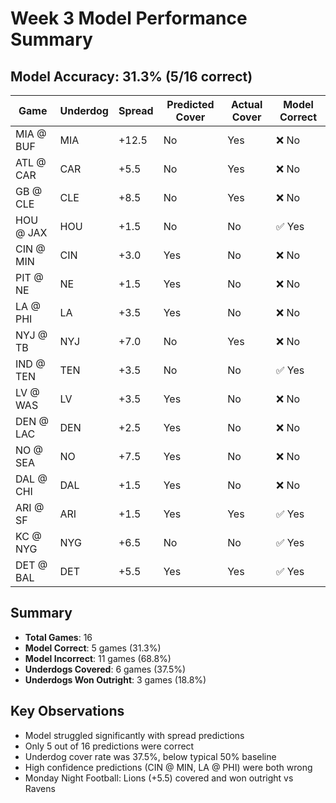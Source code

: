 # Week 3 Model Performance Summary

## Model Accuracy: 31.3% (5/16 correct)

| Game | Underdog | Spread | Predicted Cover | Actual Cover | Model Correct |
|------|----------|--------|-----------------|--------------|---------------|
| MIA @ BUF | MIA | +12.5 | No | Yes | ❌ No |
| ATL @ CAR | CAR | +5.5 | No | Yes | ❌ No |
| GB @ CLE | CLE | +8.5 | No | Yes | ❌ No |
| HOU @ JAX | HOU | +1.5 | No | No | ✅ Yes |
| CIN @ MIN | CIN | +3.0 | Yes | No | ❌ No |
| PIT @ NE | NE | +1.5 | Yes | No | ❌ No |
| LA @ PHI | LA | +3.5 | Yes | No | ❌ No |
| NYJ @ TB | NYJ | +7.0 | No | Yes | ❌ No |
| IND @ TEN | TEN | +3.5 | No | No | ✅ Yes |
| LV @ WAS | LV | +3.5 | Yes | No | ❌ No |
| DEN @ LAC | DEN | +2.5 | Yes | No | ❌ No |
| NO @ SEA | NO | +7.5 | Yes | No | ❌ No |
| DAL @ CHI | DAL | +1.5 | Yes | No | ❌ No |
| ARI @ SF | ARI | +1.5 | Yes | Yes | ✅ Yes |
| KC @ NYG | NYG | +6.5 | No | No | ✅ Yes |
| DET @ BAL | DET | +5.5 | Yes | Yes | ✅ Yes |

## Summary
- **Total Games**: 16
- **Model Correct**: 5 games (31.3%)
- **Model Incorrect**: 11 games (68.8%)
- **Underdogs Covered**: 6 games (37.5%)
- **Underdogs Won Outright**: 3 games (18.8%)

## Key Observations
- Model struggled significantly with spread predictions
- Only 5 out of 16 predictions were correct
- Underdog cover rate was 37.5%, below typical 50% baseline
- High confidence predictions (CIN @ MIN, LA @ PHI) were both wrong
- Monday Night Football: Lions (+5.5) covered and won outright vs Ravens